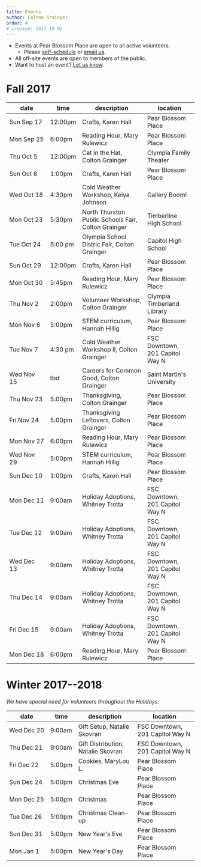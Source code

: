 ```yaml
---
title: Events 
author: Colton Grainger
order: 4 
# created: 2017-10-02 
---
```


- Events at Pear Blossom Place are open to all active volunteers.
	- Please [self-schedule](https://www.volgistics.com/ex/portal.dll/?from=189830) or [email us](mailto:coltong@fscss.org).
- All off-site events are open to members of the public.
- Want to host an event? [Let us know](mailto:coltong@fscss.org).

# Fall 2017

date | time | description | location 
--- | --- | --- | ---
<nobr> Sun Sep 17 </nobr> | 12:00pm  | Crafts, Karen Hall | Pear Blossom Place
<nobr> Mon Sep 25 </nobr> | 6:00pm 	| Reading Hour, Mary Rulewicz | Pear Blossom Place
Thu Oct 5  | 12:00pm  | Cat in the Hat, Colton Grainger | Olympia Family Theater
Sun Oct 8  | 1:00pm 	| Crafts, Karen Hall | Pear Blossom Place
Wed Oct 18	| 4:30pm | Cold Weather Workshop, Keiya Johnson | Gallery Boom! 
Mon Oct 23	| 5:30pm | North Thurston Public Schools Fair, Colton Grainger | Timberline High School
Tue Oct 24	 | 5:00 pm | Olympia School Distric Fair, Colton Grainger | Capitol High School
Sun Oct 29	 | 12:00pm | Crafts, Karen Hall | Pear Blossom Place
Mon Oct 30       | 5:45pm | Reading Hour, Mary Rulewicz | Pear Blossom Place
Thu Nov 2	 | 2:00pm| Volunteer Workshop, Colton Grainger | Olympia Timberland Library
Mon Nov 6        | 5:00pm | STEM curriculum, Hannah Hillig | Pear Blossom Place
Tue Nov 7 	| 4:30 pm | Cold Weather Workshop II, Colton Grainger | FSC Downtown, 201 Capitol Way N
Wed Nov 15	 | tbd | Careers for Common Good, Colton Grainger | Saint Martin's University
Thu Nov 23 | 5:00pm | Thanksgiving, Colton Grainger | Pear Blossom Place
Fri Nov 24 | 5:00pm | Thanksgiving Leftovers, Colton Grainger | Pear Blossom Place
<nobr> Mon Nov 27 </nobr>	 | 6:00pm | Reading Hour, Mary Rulewicz | Pear Blossom Place
Wed Nov 29 | 5:00pm | STEM curriculum, Hannah Hillig | Pear Blossom Place
Sun Dec 10	 | 1:00pm | Crafts, Karen Hall | Pear Blossom Place
Mon Dec 11 	| 9:00am | Holiday Adoptions, Whitney Trotta | FSC Downtown, 201 Capitol Way N
Tue Dec 12	|9:00am | Holiday Adoptions, Whitney Trotta | FSC Downtown, 201 Capitol Way N
Wed Dec 13	| 9:00am | Holiday Adoptions, Whitney Trotta | FSC Downtown, 201 Capitol Way N
Thu Dec 14	| 9:00am | Holiday Adoptions, Whitney Trotta | FSC Downtown, 201 Capitol Way N
Fri Dec 15 	| 9:00am | Holiday Adoptions, Whitney Trotta | FSC Downtown, 201 Capitol Way N
Mon Dec 18	 | 6:00pm | Reading Hour, Mary Rulewicz | Pear Blossom Place

# Winter 2017--2018

*We have special need for volunteers throughout the Holidays.*

 date | time | description | location 
--- | --- | --- | ---
<nobr> Wed Dec 20 </nobr> | 9:00am | Gift Setup, Natalie Skovran | FSC Downtown, 201 Capitol Way N
<nobr> Thu Dec 21 </nobr> | 9:00am | Gift Distribution, Natalie Skovran | FSC Downtown, 201 Capitol Way N
Fri Dec 22 | 5:00pm | Cookies, MaryLou L. | Pear Blossom Place
Sun Dec 24 | 5:00pm | Christmas Eve | Pear Blossom Place
<nobr>Mon Dec 25 </nobr> | 5:00pm | Christmas | Pear Blossom Place
Tue Dec 26 | 5:00pm | Christmas Clean-up | Pear Blossom Place
Sun Dec 31 | 5:00pm | New Year's Eve | Pear Blossom Place
Mon Jan 1  | 5:00pm | New Year's Day | Pear Blossom Place


